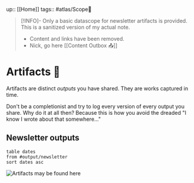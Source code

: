 up:: [[Home]]
tags:: #atlas/Scope🔬

> [!INFO]-  Only a basic datascope for newsletter artifacts is provided.
> This is a sanitized version of my actual note. 
> 
> - Content and links have been removed.
> - Nick, go here [[Content Outbox 📤]] 

# Artifacts 💠
Artifacts are distinct *outputs* you have shared. They are works captured in time. 

Don't be a completionist and try to log every version of every output you share. Why do it at all then? Because this is how you avoid the dreaded "I know I wrote about that somewhere..."

## Newsletter outputs
```dataview
table dates
from #output/newsletter 
sort dates asc
```


![Artifacts may be found here](https://images.unsplash.com/photo-1591566096998-b66a4a738399?ixlib=rb-1.2.1&ixid=MnwxMjA3fDB8MHxwaG90by1wYWdlfHx8fGVufDB8fHx8&auto=format&fit=crop&w=2748&q=80)